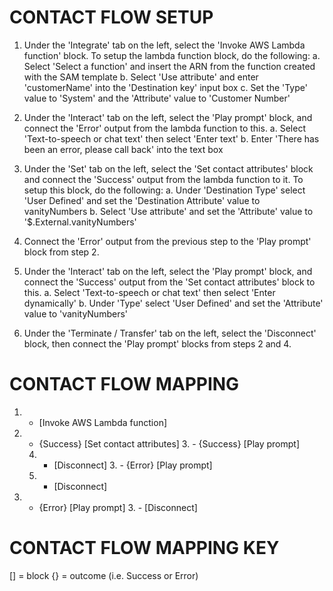 # CONTACT FLOW SETUP

1. Under the 'Integrate' tab on the left, select the 'Invoke AWS Lambda function' block. To setup the lambda function block, do the following:
   a. Select 'Select a function' and insert the ARN from the function created with the SAM template
   b. Select 'Use attribute' and enter 'customerName' into the 'Destination key' input box
   c. Set the 'Type' value to 'System' and the 'Attribute' value to 'Customer Number'

2. Under the 'Interact' tab on the left, select the 'Play prompt' block, and connect the 'Error' output from the lambda function to this.
   a. Select 'Text-to-speech or chat text' then select 'Enter text'
   b. Enter 'There has been an error, please call back' into the text box

3. Under the 'Set' tab on the left, select the 'Set contact attributes' block and connect the 'Success' output from the lambda function to it. To setup this block, do the following:
   a. Under 'Destination Type' select 'User Defined' and set the 'Destination Attribute' value to vanityNumbers
   b. Select 'Use attribute' and set the 'Attribute' value to '$.External.vanityNumbers'

4. Connect the 'Error' output from the previous step to the 'Play prompt' block from step 2.

5. Under the 'Interact' tab on the left, select the 'Play prompt' block, and connect the 'Success' output from the 'Set contact attributes' block to this.
   a. Select 'Text-to-speech or chat text' then select 'Enter dynamically'
   b. Under 'Type' select 'User Defined' and set the 'Attribute' value to 'vanityNumbers'

6. Under the 'Terminate / Transfer' tab on the left, select the 'Disconnect' block, then connect the 'Play prompt' blocks from steps 2 and 4.

# CONTACT FLOW MAPPING

1. - [Invoke AWS Lambda function]
  2. - {Success} [Set contact attributes]
    3. - {Success} [Play prompt]
      4. - [Disconnect]
    3. - {Error} [Play prompt]
      4. - [Disconnect]
  2. - {Error} [Play prompt]
    3. - [Disconnect]

# CONTACT FLOW MAPPING KEY
[] = block
{} = outcome (i.e. Success or Error)

